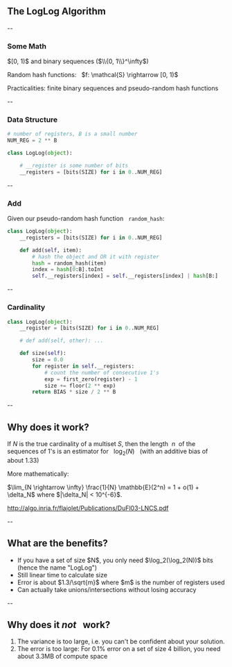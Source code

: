 ## The LogLog Algorithm

--

### Some Math

<p class="fragment">$[0, 1)$ and binary sequences ($\\{0, 1\\}^\infty$)</p>

<p class="fragment">Random hash functions: &nbsp; $f: \mathcal{S} \rightarrow [0, 1)$</p>

<p class="fragment">Practicalities: finite binary sequences and pseudo-random hash functions</p>

--

### Data Structure

```python
# number of registers, B is a small number
NUM_REG = 2 ** B

class LogLog(object):

    # __register is some number of bits
    __registers = [bits(SIZE) for i in 0..NUM_REG]
```

--

### Add

Given our pseudo-random hash function &nbsp; `random_hash`:

```python
class LogLog(object):
    __registers = [bits(SIZE) for i in 0..NUM_REG]

    def add(self, item):
        # hash the object and OR it with register
        hash = random_hash(item)
        index = hash[0:B].toInt
        self.__registers[index] = self.__registers[index] | hash[B:]
```

--

### Cardinality

```python
class LogLog(object):
    __register = [bits(SIZE) for i in 0..NUM_REG]

    # def add(self, other): ...

    def size(self):
        size = 0.0
        for register in self.__registers:
            # count the number of consecutive 1's
            exp = first_zero(register) - 1
            size += floor(2 ** exp)
        return BIAS * size / 2 ** B
```

--

## Why does it work?

If $N$ is the true cardinality of a multiset $S$, then
the length &nbsp;$n$&nbsp; of the sequences of 1's is an
estimator for &nbsp; $\log_2(N)$ &nbsp; (with an additive bias of
about 1.33)

<div class="fragment">
<p>More mathematically:</p>

<p>$\lim_{N \rightarrow \infty} \frac{1}{N} \mathbb{E}(2^n) = 1 + o(1) + \delta_N$
where $|\delta_N| < 10^{-6}$.</p>
</div>

http://algo.inria.fr/flajolet/Publications/DuFl03-LNCS.pdf

--

## What are the benefits?

<ul>
<li class="fragment">If you have a set of size $N$, you only need $\log_2(\log_2(N))$ bits
(hence the name "LogLog")</li>

<li class="fragment">Still linear time to calculate size</li>
<li class="fragment">Error is about $1.3/\sqrt{m}$ where $m$ is the number of registers used</li>
<li class="fragment">Can actually take unions/intersections without losing accuracy</li>
</ul>

--

## Why does it *not* &nbsp; work?

<ol>
<li class="fragment">The variance is too large, i.e. you can't be confident about your
solution.</li>

<li class="fragment">The error is too large: For 0.1% error on a set of size 4 billion,
you need about 3.3MB of compute space</li>
</ol>
